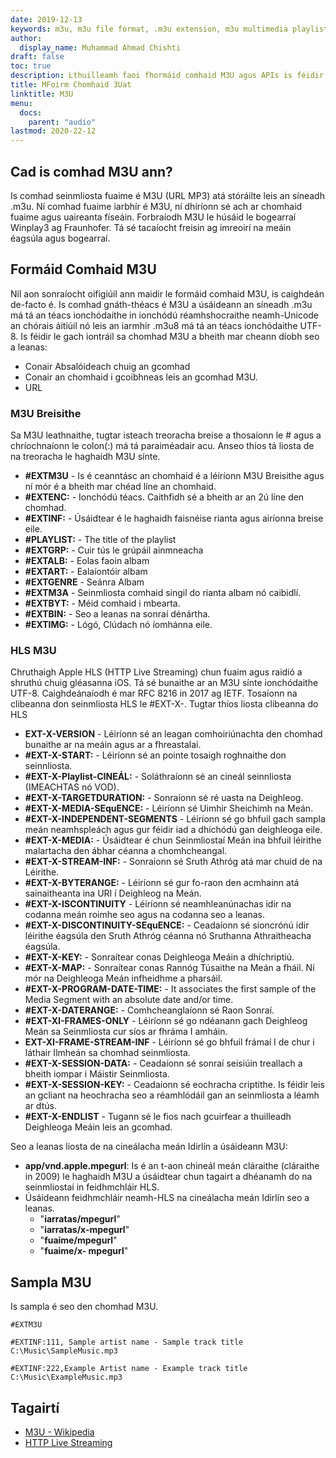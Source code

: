 ```yaml
---
date: 2019-12-13
keywords: m3u, m3u file format, .m3u extension, m3u multimedia playlist, m3u playlist format
author:
  display_name: Muhammad Ahmad Chishti
draft: false
toc: true
description: Lthuilleamh faoi fhormáid comhaid M3U agus APIs is féidir a chruthú agus a oscailt comhad M3Us.
title: MFoirm Chomhaid 3Uat
linktitle: M3U
menu:
  docs:
    parent: "audio"
lastmod: 2020-22-12
---
```


## Cad is comhad M3U ann? ##

Is comhad seinmliosta fuaime é M3U (URL MP3) atá stóráilte leis an síneadh .m3u. Ní comhad fuaime iarbhír é M3U, ní dhíríonn sé ach ar chomhaid fuaime agus uaireanta físeáin. Forbraíodh M3U le húsáid le bogearraí Winplay3 ag Fraunhofer. Tá sé tacaíocht freisin ag imreoirí na meáin éagsúla agus bogearraí.

## Formáid Comhaid M3U

Níl aon sonraíocht oifigiúil ann maidir le formáid comhaid M3U, is caighdeán de-facto é. Is comhad gnáth-théacs é M3U a úsáideann an síneadh .m3u má tá an téacs ionchódaithe in ionchódú réamhshocraithe neamh-Unicode an chórais áitiúil nó leis an iarmhír .m3u8 má tá an téacs ionchódaithe UTF-8. Is féidir le gach iontráil sa chomhad M3U a bheith mar cheann díobh seo a leanas:

- Conair Absalóideach chuig an gcomhad
- Conair an chomhaid i gcoibhneas leis an gcomhad M3U.
- URL

### M3U Breisithe ###

Sa M3U leathnaithe, tugtar isteach treoracha breise a thosaíonn le # agus a chríochnaíonn le colon(:) má tá paraiméadair acu. Anseo thíos tá liosta de na treoracha le haghaidh M3U sínte.

- **#EXTM3U** - Is é ceanntásc an chomhaid é a léiríonn M3U Breisithe agus ní mór é a bheith mar chéad líne an chomhaid.
- **#EXTENC:** - Ionchódú téacs. Caithfidh sé a bheith ar an 2ú líne den chomhad.
- **#EXTINF:** - Úsáidtear é le haghaidh faisnéise rianta agus airíonna breise eile.
- **#PLAYLIST:** - The title of the playlist
- **#EXTGRP:** - Cuir tús le grúpáil ainmneacha
- **#EXTALB:** - Eolas faoin albam
- **#EXTART:** - Ealaíontóir albam
- **#EXTGENRE** - Seánra Albam
- **#EXTM3A** - Seinmliosta comhaid singil do rianta albam nó caibidlí.
- **#EXTBYT:** - Méid comhaid i mbearta.
- **#EXTBIN:** - Seo a leanas na sonraí dénártha.
- **#EXTIMG:** - Lógó, Clúdach nó íomhánna eile.

### HLS M3U ###

Chruthaigh Apple HLS (HTTP Live Streaming) chun fuaim agus raidió a shruthú chuig gléasanna iOS. Tá sé bunaithe ar an M3U sínte ionchódaithe UTF-8. Caighdeánaíodh é mar RFC 8216 in 2017 ag IETF. Tosaíonn na clibeanna don seinmliosta HLS le #EXT-X-. Tugtar thíos liosta clibeanna do HLS

- **EXT-X-VERSION** - Léiríonn sé an leagan comhoiriúnachta den chomhad bunaithe ar na meáin agus ar a fhreastalaí.
- **#EXT-X-START:** - Léiríonn sé an pointe tosaigh roghnaithe don seinnliosta.
- **#EXT-X-Playlist-CINEÁL:** - Soláthraíonn sé an cineál seinnliosta (IMEACHTAS nó VOD).
- **#EXT-X-TARGETDURATION:** - Sonraíonn sé ré uasta na Deighleog.
- **#EXT-X-MEDIA-SEquENCE:** - Léiríonn sé Uimhir Sheichimh na Meán.
- **#EXT-X-INDEPENDENT-SEGMENTS** - Léiríonn sé go bhfuil gach sampla meán neamhspleách agus gur féidir iad a dhíchódú gan deighleoga eile.
- **#EXT-X-MEDIA:** - Úsáidtear é chun Seinmliostaí Meán ina bhfuil léirithe malartacha den ábhar céanna a chomhcheangal.
- **#EXT-X-STREAM-INF:** - Sonraíonn sé Sruth Athróg atá mar chuid de na Léirithe.
- **#EXT-X-BYTERANGE:** - Léiríonn sé gur fo-raon den acmhainn atá sainaitheanta ina URI í Deighleog na Meán.
- **#EXT-X-ISCONTINUITY** - Léiríonn sé neamhleanúnachas idir na codanna meán roimhe seo agus na codanna seo a leanas.
- **#EXT-X-DISCONTINUITY-SEquENCE:** - Ceadaíonn sé sioncrónú idir léirithe éagsúla den Sruth Athróg céanna nó Sruthanna Athraitheacha éagsúla.
- **#EXT-X-KEY:** - Sonraítear conas Deighleoga Meáin a dhíchriptiú.
- **#EXT-X-MAP:** - Sonraítear conas Rannóg Túsaithe na Meán a fháil. Ní mór na Deighleoga Meán infheidhme a pharsáil.
- **#EXT-X-PROGRAM-DATE-TIME:** - It associates the first sample of the Media Segment with an absolute date and/or time.
- **#EXT-X-DATERANGE:** - Comhcheanglaíonn sé Raon Sonraí.
- **#EXT-XI-FRAMES-ONLY** - Léiríonn sé go ndéanann gach Deighleog Meán sa Seinmliosta cur síos ar fhráma I amháin.
- **EXT-XI-FRAME-STREAM-INF** - Léiríonn sé go bhfuil frámaí I de chur i láthair Ilmheán sa chomhad seinmliosta.
- **#EXT-X-SESSION-DATA:** - Ceadaíonn sé sonraí seisiúin treallach a bheith
iompar i Máistir Seinmliosta.
- **#EXT-X-SESSION-KEY:** - Ceadaíonn sé eochracha criptithe. Is féidir leis an gcliant na heochracha seo a réamhlódáil gan an seinmliosta a léamh ar dtús.
- **#EXT-X-ENDLIST** - Tugann sé le fios nach gcuirfear a thuilleadh Deighleoga Meáin leis an gcomhad.

Seo a leanas liosta de na cineálacha meán Idirlín a úsáideann M3U:

- **app/vnd.apple.mpegurl**: Is é an t-aon chineál meán cláraithe (cláraithe in 2009) le haghaidh M3U a úsáidtear chun tagairt a dhéanamh do na seinmliostaí in feidhmchláir HLS.
- Úsáideann feidhmchláir neamh-HLS na cineálacha meán Idirlín seo a leanas.
  - "**iarratas/mpegurl**"
  - "**iarratas/x-mpegurl**"
  - "**fuaime/mpegurl**"
  - "**fuaime/x- mpegurl**"

## Sampla M3U ##

Is sampla é seo den chomhad M3U.

```console
#EXTM3U

#EXTINF:111, Sample artist name - Sample track title
C:\Music\SampleMusic.mp3

#EXTINF:222,Example Artist name - Example track title
C:\Music\ExampleMusic.mp3
```
## Tagairtí ##

- [M3U - Wikipedia](https://en.wikipedia.org/wiki/M3U)
- [HTTP Live Streaming](https://tools.ietf.org/html/rfc8216)

